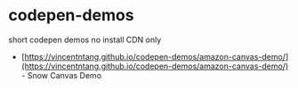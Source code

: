 # codepen-demos

short codepen demos no install CDN only

- [https://vincentntang.github.io/codepen-demos/amazon-canvas-demo/](https://vincentntang.github.io/codepen-demos/amazon-canvas-demo/) - Snow Canvas Demo
